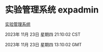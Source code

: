 # 实验管理系统 expadmin
[实验管理系统](http://:56808/expadmin-782313d2-e1b1-4ea7-932e-3a55e6a1a4d0/)

2023年 11月 23日 星期四 21:10:02 CST

2023年 11月 23日 星期四 13:10:02 GMT
